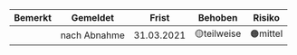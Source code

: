|Bemerkt|Gemeldet|Frist|Behoben|Risiko|
|---|---|---|---|---|
||nach Abnahme|31.03.2021|🟡teilweise|🟠mittel|
